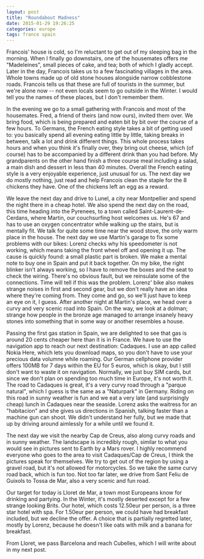 ```yaml
---
layout: post
title: "Roundabout Madness"
date: 2015-01-29 19:26:25
categories: europe
tags: france spain
---
```

[pic0]: https://saschaeglau.com/upload/travel/1-0.jpg "Colmar"
[pic0]: https://saschaeglau.com/upload/travel/1-0.jpg "Colmar"
[pic0]: https://saschaeglau.com/upload/travel/1-0.jpg "Colmar"
[pic0]: https://saschaeglau.com/upload/travel/1-0.jpg "Colmar"
[pic0]: https://saschaeglau.com/upload/travel/1-0.jpg "Colmar"
[pic0]: https://saschaeglau.com/upload/travel/1-0.jpg "Colmar"
[pic0]: https://saschaeglau.com/upload/travel/1-0.jpg "Colmar"
Francois' house is cold, so I'm reluctant to get out of my sleeping bag in the
morning. When I finally go downstairs, one of the housemates offers me "Madeleines",
small pieces of cake, and tea; both of which I gladly accept. Later in the day,
Francois takes us to a few fascinating villages in the area. Whole towns made
up of old stone houses alongside narrow cobblestone roads. Francois tells us
that these are full of tourists in the summer, but we're alone now -- not even
locals seem to go outside in the Winter. I would tell you the names of these
places, but I don't remember them.

In the evening we go to a small gathering with Francois and most of the
housemates. Fred, a friend of theirs (and now ours), invited them over.
We bring food, which is being prepared and eaten bit by bit over the course of
a few hours. To Germans, the French eating style takes a bit of getting used to:
you basically spend all evening eating little by little, taking breaks in
between, talk a lot and drink different things. This whole process takes hours
and when you think it's finally over, they bring out cheese, which (of course)
has to be accompanied by a different drink than you had before.
My grandparents on the other hand finish a three course meal including a salad,
a main dish and dessert in less than 40 minutes.
Overall the French eating style is a very enjoyable experience,
just unusual for us.
The next day we do mostly nothing, just read and help Francois clean the staple
for the 8 chickens they have. One of the chickens left an egg as a reward.

We leave the next day and drive to Lunel, a city near Montpellier and spend
the night there in a cheap hotel. We also spend the next day on the road, this
time heading into the Pyrenees, to a town called Saint-Laurent-de-Cerdans,
where Martin, our couchsurfing host welcomes us. He's 67 and has to use an
oxygen concentrator while walking up the stairs, but is mentally fit. We talk
for quite some time near the wood stove, the only warm place in the house.
The next day we use Martin's garage to fix some problems with our bikes:
Lorenz checks why his speedometer is not working, which means taking the front
wheel off and opening it up. The cause is quickly found: a small plastic part
is broken. We make a mental note to buy one in Spain and put it back together.
On my bike, the right blinker isn't always working, so I have to remove the
boxes and the seat to check the wiring. There's no obvious fault, but we
reinsulate some of the connections. Time will tell if this was the problem.
Lorenz' bike also makes strange noises in first and second gear, but we don't
really have an idea where they're coming from. They come and go, so we'll just
have to keep an eye on it, I guess. After another night at Martin's place, we
head over a curvy and very scenic road into Spain. On the way, we look at a
dolman; strange how people in the bronze age managed to arrange insanely heavy
stones into something that in some way or another resembles a house.

Passing the first gas station in Spain, we are delighted to see that gas is
around 20 cents cheaper here than it is in France.
We have to use the navigation app to reach our next destination: Cadaques.
I use an app called Nokia Here, which lets you download maps, so you don't have
to use your precious data volumne while roaming. Our German cellphone provider
offers 100MB for 7 days within the EU for 5 euros, which is okay, but I still
don't want to waste it on navigation. Normally, we just buy SIM cards, but
since we don't plan on spending too much time in Europe, it's not worth it.
The road to Cadaques is great, it's a very curvy road through a
"parque natural", which I guess is the same as a "Naturpark" in Germany.
Riding on this road in sunny weather is fun and we eat a very late
(and surprisingly cheap) lunch in Cadaques near the seaside. Lorenz asks the
waitress for an "habitacion" and she gives us directions in Spanish, talking
faster than a machine gun can shoot. We didn't understand her fully, but we
made that up by driving around aimlessly for a while until we found it.

The next day we visit the nearby Cap de Creus, also along curvy roads and in
sunny weather. The landscape is incredibly rough, similar to what you would
see in pictures sent to Earth by a Mars rover. I highly recommend everyone
who goes to the area to visit Cadaques/Cap de Creus, I think the pictures speak
for themselves.
We try to get out of the region by using a gravel road,
but it's not allowed for motorcycles. So we take the same curvy road back,
which is fun too. Not too far later, we drive from Sant Feliu de Guixols
to Tossa de Mar, also a very scenic and fun road.

Our target for today is Lloret de Mar,
a town most Europeans know for drinking and partying. In the
Winter, it's mostly deserted except for a few strange looking Brits. Our hotel,
which costs 12.50eur per person, is a three star hotel with spa. For 1.50eur
per person, we could have had breakfast included, but we decline the offer. A
choice that is partially regretted later, mostly by Lorenz, because he doesn't
like oats with milk and a banana for breakfast.

From Lloret, we pass Barcelona and reach Cubelles, which I will write about in
my next post.
